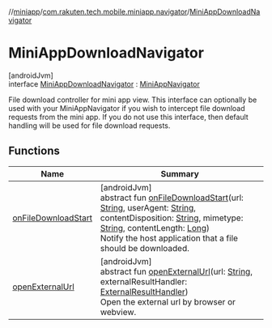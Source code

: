 //[miniapp](../../../index.md)/[com.rakuten.tech.mobile.miniapp.navigator](../index.md)/[MiniAppDownloadNavigator](index.md)

# MiniAppDownloadNavigator

[androidJvm]\
interface [MiniAppDownloadNavigator](index.md) : [MiniAppNavigator](../-mini-app-navigator/index.md)

File download controller for mini app view. This interface can optionally be used with your MiniAppNavigator if you wish to intercept file download requests from the mini app. If you do not use this interface, then default handling will be used for file download requests.

## Functions

| Name | Summary |
|---|---|
| [onFileDownloadStart](on-file-download-start.md) | [androidJvm]<br>abstract fun [onFileDownloadStart](on-file-download-start.md)(url: [String](https://kotlinlang.org/api/latest/jvm/stdlib/kotlin/-string/index.html), userAgent: [String](https://kotlinlang.org/api/latest/jvm/stdlib/kotlin/-string/index.html), contentDisposition: [String](https://kotlinlang.org/api/latest/jvm/stdlib/kotlin/-string/index.html), mimetype: [String](https://kotlinlang.org/api/latest/jvm/stdlib/kotlin/-string/index.html), contentLength: [Long](https://kotlinlang.org/api/latest/jvm/stdlib/kotlin/-long/index.html))<br>Notify the host application that a file should be downloaded. |
| [openExternalUrl](../-mini-app-navigator/open-external-url.md) | [androidJvm]<br>abstract fun [openExternalUrl](../-mini-app-navigator/open-external-url.md)(url: [String](https://kotlinlang.org/api/latest/jvm/stdlib/kotlin/-string/index.html), externalResultHandler: [ExternalResultHandler](../-external-result-handler/index.md))<br>Open the external url by browser or webview. |
